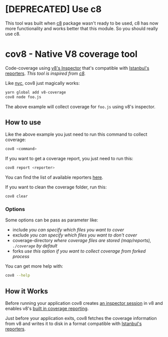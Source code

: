 # [DEPRECATED] Use c8

This tool was built when [c8](https://github.com/bcoe/c8) package wasn't ready to be used, c8 has now more functionality and works better that this module. So you should really use c8.

# cov8 - Native V8 coverage tool

Code-coverage using [v8's Inspector](https://nodejs.org/dist/latest-v8.x/docs/api/inspector.html)
that's compatible with [Istanbul's reporters](https://istanbul.js.org/docs/advanced/alternative-reporters/).
_This tool is inspired from [c8](https://github.com/bcoe/c8)._

Like [nyc](https://github.com/istanbuljs/nyc), cov8 just magically works:


```bash
yarn global add v8-coverage
cov8 node foo.js
```

The above example will collect coverage for `foo.js` using v8's inspector.

## How to use

Like the above example you just need to run this command to collect coverage: 

```bash
cov8 <command>
```

If you want to get a coverage report, you just need to run this:

```bash
cov8 report <reporter>
```

You can find the list of available reporters [here](https://github.com/istanbuljs/istanbuljs/tree/master/packages/istanbul-reports/lib).

If you want to clean the coverage folder, run this:

```bash
cov8 clear
```

### Options

Some options can be pass as parameter like:

- include _you can specify which files you want to cover_
- exclude _you can specify which files you want to don't cover_
- coverage-directory _where coverage files are stored (map/reports), `./coverage` by default_
- forks _use this option if you want to collect coverage from forked process_

You can get more help with:

```bash
cov8 --help
```


## How it Works

Before running your application cov8 creates [an inspector session](https://nodejs.org/api/inspector.html) in v8 and enables v8's
[built in coverage reporting](https://v8project.blogspot.com/2017/12/javascript-code-coverage.html).

Just before your application exits, cov8 fetches the coverage information from
v8 and writes it to disk in a format compatible with
[Istanbul's reporters](https://istanbul.js.org/).
